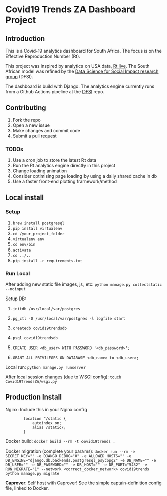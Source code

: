 # Covid19 Trends ZA Dashboard Project

## Introduction

This is a Covid-19 analytics dashboard for South Africa. The focus is on the Effective Reproduction Number (Rt).

This project was inspired by analytics on USA data, [Rt.live](https://rt.live). The South African model was refined by the [Data Science for Social Impact research group](https://github.com/dsfsi/covid19za/blob/master/notebooks/covid-model/rtlive-model-za.ipynb) (DFSI).

The dashboard is build with Django. The analytics engine currently runs from a Github Actions pipeline at the [DFSI](https://github.com/dsfsi/covid19za) repo.

## Contributing

1. Fork the repo
1. Open a new issue
1. Make changes and commit code
1. Submit a pull request

### TODOs

1. Use a cron job to store the latest Rt data
1. Run the Rt analytics engine directly in this project
1. Change loading animation
1. Consider optimising page loading by using a daily shared cache in db
1. Use a faster front-end plotting framework/method

## Local install

### Setup

1. `brew install postgresql`
1. `pip install virtualenv`
1. `cd /your_project_folder` 
1. `virtualenv env`
1. `cd env/bin`
1. `activate`
1. `cd ../..`
1. `pip install -r requirements.txt`

### Run Local

After adding new static file images, js, etc:
`python manage.py collectstatic --noinput`

Setup DB:
1. `initdb /usr/local/var/postgres`
1. `pg_ctl -D /usr/local/var/postgres -l logfile start`
1. `createdb covid19trendsdb`

1. `psql covid19trendsdb`
1. `CREATE USER <db_user> WITH PASSWORD '<db_password>';`
1. `GRANT ALL PRIVILEGES ON DATABASE <db_name> to <db_user>;`

Local run:
`python manage.py runserver`

After local session changes (due to WSGI config): 
`touch Covid19TrendsZA/wsgi.py`

## Production Install

Nginx:
Include this in your Nginx config
```Nginx
        location ^/static {
            autoindex on;
            alias /static/;
        }
```

Docker build:
`docker build --rm -t covid19trends .`

Docker migration (complete your params):
`docker run --rm -e SECRET_KEY="" -e DJANGO_DEBUG="0" -e ALLOWED_HOSTS="" -e DB_ENGINE="django.db.backends.postgresql_psycopg2" -e DB_NAME="" -e DB_USER="" -e DB_PASSWORD="" -e DB_HOST="" -e DB_PORT="5432" -e RUN_MIGRATE="1" --network <correct_docker_network> covid19trends python manage.py migrate`

**Caprover**:
Self host with Caprover! See the simple captain-definition config file, linked to Docker.
